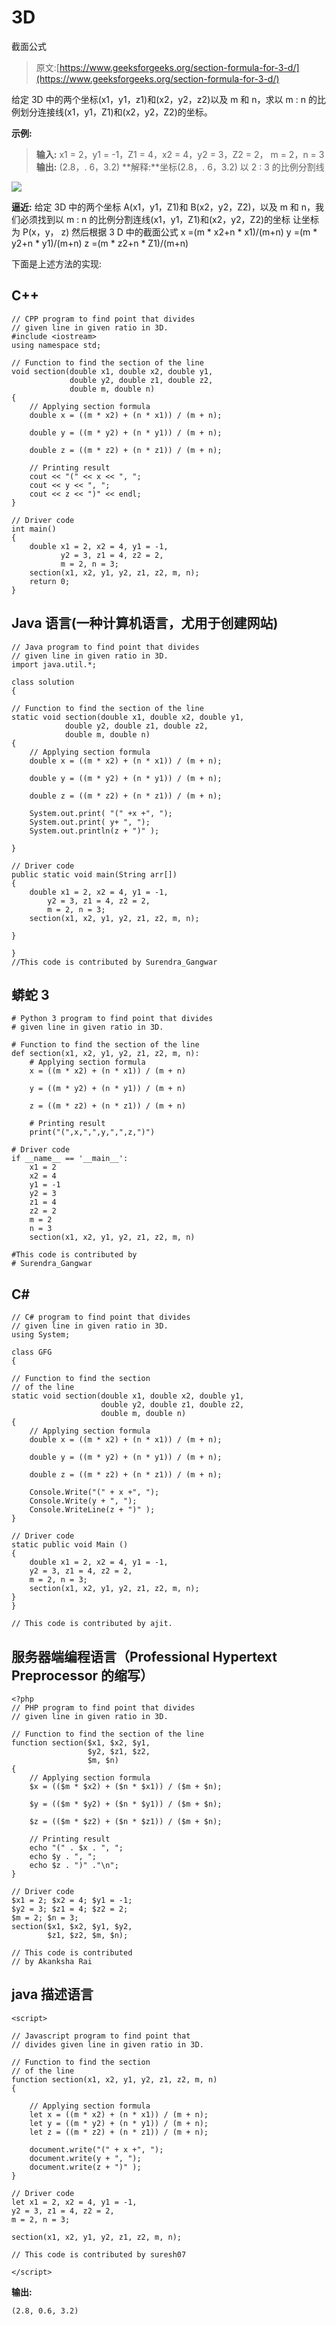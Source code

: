 # 3D

截面公式

> 原文:[https://www.geeksforgeeks.org/section-formula-for-3-d/](https://www.geeksforgeeks.org/section-formula-for-3-d/)

给定 3D 中的两个坐标(x1，y1，z1)和(x2，y2，z2)以及 m 和 n，求以 m : n 的比例划分连接线(x1，y1，Z1)和(x2，y2，Z2)的坐标。

**示例:**

> **输入:** x1 = 2，y1 = -1，Z1 = 4，x2 = 4，y2 = 3，Z2 = 2，
> m = 2，n = 3
> **输出:** (2.8，. 6，3.2)
> **解释:**坐标(2.8，. 6，3.2)
> 以 2 : 3
> 的比例分割线

![](img/02d83f6d6cb081f18f4a5b660f4b4aaa.png)

**逼近:**
给定 3D 中的两个坐标 A(x1，y1，Z1)和 B(x2，y2，Z2)，以及 m 和 n，我们必须找到以 m : n 的比例分割连线(x1，y1，Z1)和(x2，y2，Z2)的坐标
让坐标为 P(x，y， z)
然后根据 3 D
中的截面公式 x =(m * x2+n * x1)/(m+n)
y =(m * y2+n * y1)/(m+n)
z =(m * z2+n * Z1)/(m+n)

下面是上述方法的实现:

## C++

```
// CPP program to find point that divides
// given line in given ratio in 3D.
#include <iostream>
using namespace std;

// Function to find the section of the line
void section(double x1, double x2, double y1,
             double y2, double z1, double z2,
             double m, double n)
{
    // Applying section formula
    double x = ((m * x2) + (n * x1)) / (m + n);

    double y = ((m * y2) + (n * y1)) / (m + n);

    double z = ((m * z2) + (n * z1)) / (m + n);

    // Printing result
    cout << "(" << x << ", ";
    cout << y << ", ";
    cout << z << ")" << endl;
}

// Driver code
int main()
{
    double x1 = 2, x2 = 4, y1 = -1,
           y2 = 3, z1 = 4, z2 = 2,
           m = 2, n = 3;
    section(x1, x2, y1, y2, z1, z2, m, n);
    return 0;
}
```

## Java 语言(一种计算机语言，尤用于创建网站)

```
// Java program to find point that divides
// given line in given ratio in 3D.
import java.util.*;

class solution
{

// Function to find the section of the line
static void section(double x1, double x2, double y1,
            double y2, double z1, double z2,
            double m, double n)
{
    // Applying section formula
    double x = ((m * x2) + (n * x1)) / (m + n);

    double y = ((m * y2) + (n * y1)) / (m + n);

    double z = ((m * z2) + (n * z1)) / (m + n);

    System.out.print( "(" +x +", ");
    System.out.print( y+ ", ");
    System.out.println(z + ")" );

}

// Driver code
public static void main(String arr[])
{
    double x1 = 2, x2 = 4, y1 = -1,
        y2 = 3, z1 = 4, z2 = 2,
        m = 2, n = 3;
    section(x1, x2, y1, y2, z1, z2, m, n);

}

}
//This code is contributed by Surendra_Gangwar
```

## 蟒蛇 3

```
# Python 3 program to find point that divides
# given line in given ratio in 3D.

# Function to find the section of the line
def section(x1, x2, y1, y2, z1, z2, m, n):
    # Applying section formula
    x = ((m * x2) + (n * x1)) / (m + n)

    y = ((m * y2) + (n * y1)) / (m + n)

    z = ((m * z2) + (n * z1)) / (m + n)

    # Printing result
    print("(",x,",",y,",",z,")")

# Driver code
if __name__ == '__main__':
    x1 = 2
    x2 = 4
    y1 = -1
    y2 = 3
    z1 = 4
    z2 = 2
    m = 2
    n = 3
    section(x1, x2, y1, y2, z1, z2, m, n)

#This code is contributed by
# Surendra_Gangwar
```

## C#

```
// C# program to find point that divides
// given line in given ratio in 3D.
using System;

class GFG
{

// Function to find the section
// of the line
static void section(double x1, double x2, double y1,
                    double y2, double z1, double z2,
                    double m, double n)
{
    // Applying section formula
    double x = ((m * x2) + (n * x1)) / (m + n);

    double y = ((m * y2) + (n * y1)) / (m + n);

    double z = ((m * z2) + (n * z1)) / (m + n);

    Console.Write("(" + x +", ");
    Console.Write(y + ", ");
    Console.WriteLine(z + ")" );
}

// Driver code
static public void Main ()
{
    double x1 = 2, x2 = 4, y1 = -1,
    y2 = 3, z1 = 4, z2 = 2,
    m = 2, n = 3;
    section(x1, x2, y1, y2, z1, z2, m, n);
}
}

// This code is contributed by ajit.
```

## 服务器端编程语言（Professional Hypertext Preprocessor 的缩写）

```
<?php
// PHP program to find point that divides
// given line in given ratio in 3D.

// Function to find the section of the line
function section($x1, $x2, $y1,
                 $y2, $z1, $z2,
                 $m, $n)
{
    // Applying section formula
    $x = (($m * $x2) + ($n * $x1)) / ($m + $n);

    $y = (($m * $y2) + ($n * $y1)) / ($m + $n);

    $z = (($m * $z2) + ($n * $z1)) / ($m + $n);

    // Printing result
    echo "(" . $x . ", ";
    echo $y . ", ";
    echo $z . ")" ."\n";
}

// Driver code
$x1 = 2; $x2 = 4; $y1 = -1;
$y2 = 3; $z1 = 4; $z2 = 2;
$m = 2; $n = 3;
section($x1, $x2, $y1, $y2,
        $z1, $z2, $m, $n);

// This code is contributed
// by Akanksha Rai
```

## java 描述语言

```
<script>

// Javascript program to find point that
// divides given line in given ratio in 3D.

// Function to find the section
// of the line
function section(x1, x2, y1, y2, z1, z2, m, n)
{

    // Applying section formula
    let x = ((m * x2) + (n * x1)) / (m + n);
    let y = ((m * y2) + (n * y1)) / (m + n);
    let z = ((m * z2) + (n * z1)) / (m + n);

    document.write("(" + x +", ");
    document.write(y + ", ");
    document.write(z + ")" );
}

// Driver code
let x1 = 2, x2 = 4, y1 = -1,
y2 = 3, z1 = 4, z2 = 2,
m = 2, n = 3;

section(x1, x2, y1, y2, z1, z2, m, n);

// This code is contributed by suresh07

</script>
```

**输出:**

```
(2.8, 0.6, 3.2)
```